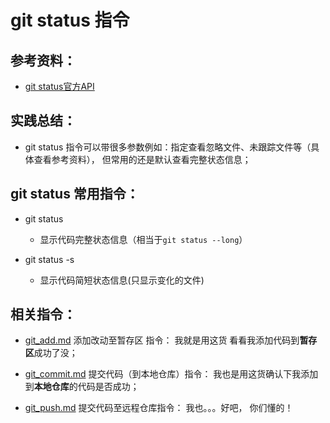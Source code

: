 # git status 指令

## 参考资料：
* [git status官方API](https://git-scm.com/docs/git-status)

## 实践总结：
* git status 指令可以带很多参数例如：指定查看忽略文件、未跟踪文件等（具体查看参考资料）， 但常用的还是默认查看完整状态信息；

## git status 常用指令：
* git status
	* 显示代码完整状态信息（相当于`git status --long`）

* git status -s
	* 显示代码简短状态信息(只显示变化的文件)

## 相关指令：
* [git_add.md](https://github.com/LittleChell/git/tree/master/contents/git_add.md) 添加改动至暂存区 指令： 我就是用这货 看看我添加代码到**暂存区**成功了没；

* [git_commit.md](https://github.com/LittleChell/git/tree/master/contents/git_commit.md)  提交代码（到本地仓库）指令： 我也是用这货确认下我添加到**本地仓库**的代码是否成功；

* [git_push.md](https://github.com/LittleChell/git/tree/master/contents/git_push.md) 提交代码至远程仓库指令： 我也。。。好吧， 你们懂的！
